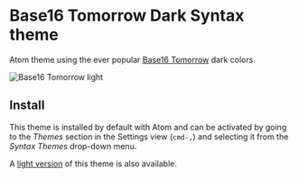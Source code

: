 # Base16 Tomorrow Dark Syntax theme

Atom theme using the ever popular [Base16 Tomorrow](http://chriskempson.github.io/base16/#tomorrow) dark colors.

![Base16 Tomorrow light](https://cloud.githubusercontent.com/assets/378023/10118589/f108a568-64b6-11e5-8438-eb34dc9b40a1.png)

## Install

This theme is installed by default with Atom and can be activated by going to the _Themes_ section in the Settings view \(`cmd-,`\) and selecting it from the _Syntax Themes_ drop-down menu.

A [light version](../base16-tomorrow-light-theme/) of this theme is also available.

